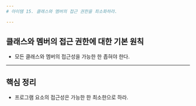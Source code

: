 ```yaml
---
# 아이템 15. 클래스와 멤버의 접근 권한을 최소화하라.

---
```

## 클래스와 멤버의 접근 권한에 대한 기본 원칙
- 모든 클래스와 멤버의 접근성을 가능한 한 좁혀야 한다.

---
## 핵심 정리
- 프로그램 요소의 접근성은 가능한 한 최소한으로 하라.